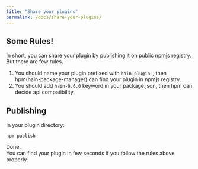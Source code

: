 ```yaml
---
title: "Share your plugins"
permalink: /docs/share-your-plugins/
---
```

## Some Rules!
In short, you can share your plugin by publishing it on public npmjs registry.  
But there are few rules.

1. You should name your plugin prefixed with `hain-plugin-`, then hpm(hain-package-manager) can find your plugin in npmjs registry.
2. You should add `hain-0.6.0` keyword in your package.json, then hpm can decide api compatibility.

## Publishing
In your plugin directory:

```
npm publish
```

Done.  
You can find your plugin in few seconds if you follow the rules above properly.
